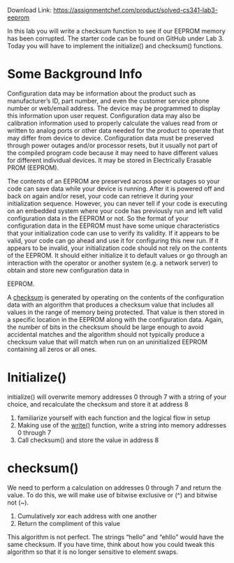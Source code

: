 Download Link: https://assignmentchef.com/product/solved-cs341-lab3-eeprom
<br>



In this lab you will write a checksum function to see if our EEPROM memory has been corrupted. The starter code can be found on GitHub under Lab 3. Today you will have to implement the initialize() and checksum() functions.

<h1>Some Background Info</h1>

Configuration data may be information about the product such as manufacturer’s ID, part number, and even the customer service phone number or web/email address.  The device may be programmed to display this information upon user request.  Configuration data may also be calibration information used to properly calculate the values read from or written to analog ports or other data needed for the product to operate that may differ from device to device.  Configuration data must be preserved through power outages and/or processor resets, but it usually not part of the compiled program code because it may need to have different values for different individual devices. It may be stored in Electrically Erasable PROM (EEPROM).

The contents of an EEPROM are preserved across power outages so your code can save data while your device is running.  After it is powered off and back on again and/or reset, your code can retrieve it during your initialization sequence.  However, you can never tell if your code is executing on an embedded system where your code has previously run and left valid configuration data in the EEPROM or not. So the format of your configuration data in the EEPROM must have some unique characteristics that your initialization code can use to verify its validity.  If it appears to be valid, your code can go ahead and use it for configuring this new run.  If it appears to be invalid, your initialization code should not rely on the contents of the EEPROM.  It should either initialize it to default values or go through an interaction with the operator or another system (e.g. a network server) to obtain and store new configuration data in

EEPROM.




A <a href="https://en.wikipedia.org/wiki/Checksum">checksum</a> is generated by operating on the contents of the configuration data with an algorithm that produces a checksum value that includes all values in the range of memory being protected.  That value is then stored in a specific location in the EEPROM along with the configuration data.  Again, the number of bits in the checksum should be large enough to avoid accidental matches and the algorithm should not typically produce a checksum value that will match when run on an uninitialized EEPROM containing all zeros or all ones.<strong>       </strong>

<strong> </strong>

<h1>Initialize()</h1>

initialize() will overwrite memory addresses 0 through 7 with a string of your choice, and recalculate the checksum and store it at address 8

<ol>

 <li>familiarize yourself with each function and the logical flow in setup</li>

 <li>Making use of the <a href="https://www.arduino.cc/en/Reference/EEPROMWrite">write()</a> function, write a string into memory addresses 0 through 7</li>

 <li>Call checksum() and store the value in address 8</li>

</ol>

<h1> checksum()</h1>

We need to perform a calculation on addresses 0 through 7 and return the value. To do this, we will make use of bitwise exclusive or (^) and bitwise not (~).

<ol>

 <li>Cumulatively xor each address with one another</li>

 <li>Return the compliment of this value</li>

</ol>

This algorithm is not perfect. The strings “hello” and “ehllo” would have the same checksum. If you have time, think about how you could tweak this algorithm so that it is no longer sensitive to element swaps.